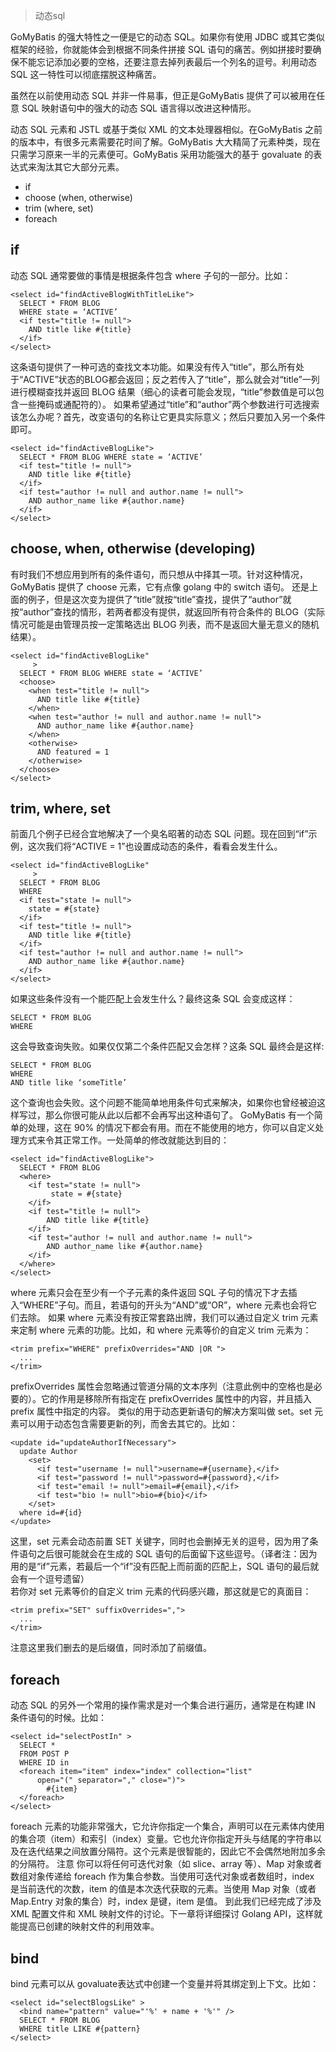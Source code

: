 > 动态sql

GoMyBatis 的强大特性之一便是它的动态 SQL。如果你有使用 JDBC 或其它类似框架的经验，你就能体会到根据不同条件拼接 SQL 语句的痛苦。例如拼接时要确保不能忘记添加必要的空格，还要注意去掉列表最后一个列名的逗号。利用动态 SQL 这一特性可以彻底摆脱这种痛苦。

     
虽然在以前使用动态 SQL 并非一件易事，但正是GoMyBatis 提供了可以被用在任意 SQL 映射语句中的强大的动态 SQL 语言得以改进这种情形。

     
动态 SQL 元素和 JSTL 或基于类似 XML 的文本处理器相似。在GoMyBatis 之前的版本中，有很多元素需要花时间了解。GoMyBatis 大大精简了元素种类，现在只需学习原来一半的元素便可。GoMyBatis 采用功能强大的基于 govaluate 的表达式来淘汰其它大部分元素。

* if
* choose (when, otherwise)
* trim (where, set)
* foreach

## if
动态 SQL 通常要做的事情是根据条件包含 where 子句的一部分。比如：
```
<select id="findActiveBlogWithTitleLike">
  SELECT * FROM BLOG 
  WHERE state = ‘ACTIVE’ 
  <if test="title != null">
    AND title like #{title}
  </if>
</select>
```
这条语句提供了一种可选的查找文本功能。如果没有传入“title”，那么所有处于“ACTIVE”状态的BLOG都会返回；反之若传入了“title”，那么就会对“title”一列进行模糊查找并返回 BLOG 结果（细心的读者可能会发现，“title”参数值是可以包含一些掩码或通配符的）。
如果希望通过“title”和“author”两个参数进行可选搜索该怎么办呢？首先，改变语句的名称让它更具实际意义；然后只要加入另一个条件即可。
```
<select id="findActiveBlogLike">
  SELECT * FROM BLOG WHERE state = ‘ACTIVE’ 
  <if test="title != null">
    AND title like #{title}
  </if>
  <if test="author != null and author.name != null">
    AND author_name like #{author.name}
  </if>
</select>
```
## choose, when, otherwise (developing)
有时我们不想应用到所有的条件语句，而只想从中择其一项。针对这种情况，GoMyBatis 提供了 choose 元素，它有点像 golang 中的 switch 语句。
还是上面的例子，但是这次变为提供了“title”就按“title”查找，提供了“author”就按“author”查找的情形，若两者都没有提供，就返回所有符合条件的 BLOG（实际情况可能是由管理员按一定策略选出 BLOG 列表，而不是返回大量无意义的随机结果）。
```
<select id="findActiveBlogLike"
     >
  SELECT * FROM BLOG WHERE state = ‘ACTIVE’
  <choose>
    <when test="title != null">
      AND title like #{title}
    </when>
    <when test="author != null and author.name != null">
      AND author_name like #{author.name}
    </when>
    <otherwise>
      AND featured = 1
    </otherwise>
  </choose>
</select>
```
## trim, where, set
前面几个例子已经合宜地解决了一个臭名昭著的动态 SQL 问题。现在回到“if”示例，这次我们将“ACTIVE = 1”也设置成动态的条件，看看会发生什么。
```
<select id="findActiveBlogLike"
     >
  SELECT * FROM BLOG 
  WHERE 
  <if test="state != null">
    state = #{state}
  </if> 
  <if test="title != null">
    AND title like #{title}
  </if>
  <if test="author != null and author.name != null">
    AND author_name like #{author.name}
  </if>
</select>
```
如果这些条件没有一个能匹配上会发生什么？最终这条 SQL 会变成这样：
```
SELECT * FROM BLOG
WHERE
```
这会导致查询失败。如果仅仅第二个条件匹配又会怎样？这条 SQL 最终会是这样:
```
SELECT * FROM BLOG
WHERE 
AND title like ‘someTitle’
```
这个查询也会失败。这个问题不能简单地用条件句式来解决，如果你也曾经被迫这样写过，那么你很可能从此以后都不会再写出这种语句了。
GoMyBatis 有一个简单的处理，这在 90% 的情况下都会有用。而在不能使用的地方，你可以自定义处理方式来令其正常工作。一处简单的修改就能达到目的：
```
<select id="findActiveBlogLike">
  SELECT * FROM BLOG 
  <where> 
    <if test="state != null">
         state = #{state}
    </if> 
    <if test="title != null">
        AND title like #{title}
    </if>
    <if test="author != null and author.name != null">
        AND author_name like #{author.name}
    </if>
  </where>
</select>
```
where 元素只会在至少有一个子元素的条件返回 SQL 子句的情况下才去插入“WHERE”子句。而且，若语句的开头为“AND”或“OR”，where 元素也会将它们去除。
如果 where 元素没有按正常套路出牌，我们可以通过自定义 trim 元素来定制 where 元素的功能。比如，和 where 元素等价的自定义 trim 元素为：
```
<trim prefix="WHERE" prefixOverrides="AND |OR ">
  ... 
</trim>
```
prefixOverrides 属性会忽略通过管道分隔的文本序列（注意此例中的空格也是必要的）。它的作用是移除所有指定在 prefixOverrides 属性中的内容，并且插入 prefix 属性中指定的内容。
类似的用于动态更新语句的解决方案叫做 set。set 元素可以用于动态包含需要更新的列，而舍去其它的。比如：
```
<update id="updateAuthorIfNecessary">
  update Author
    <set>
      <if test="username != null">username=#{username},</if>
      <if test="password != null">password=#{password},</if>
      <if test="email != null">email=#{email},</if>
      <if test="bio != null">bio=#{bio}</if>
    </set>
  where id=#{id}
</update>
```
这里，set 元素会动态前置 SET 关键字，同时也会删掉无关的逗号，因为用了条件语句之后很可能就会在生成的 SQL 语句的后面留下这些逗号。（译者注：因为用的是“if”元素，若最后一个“if”没有匹配上而前面的匹配上，SQL 语句的最后就会有一个逗号遗留）  
若你对 set 元素等价的自定义 trim 元素的代码感兴趣，那这就是它的真面目：
```
<trim prefix="SET" suffixOverrides=",">
  ...
</trim>
```
注意这里我们删去的是后缀值，同时添加了前缀值。
## foreach
动态 SQL 的另外一个常用的操作需求是对一个集合进行遍历，通常是在构建 IN 条件语句的时候。比如：
```
<select id="selectPostIn" >
  SELECT *
  FROM POST P
  WHERE ID in
  <foreach item="item" index="index" collection="list"
      open="(" separator="," close=")">
        #{item}
  </foreach>
</select>
```
foreach 元素的功能非常强大，它允许你指定一个集合，声明可以在元素体内使用的集合项（item）和索引（index）变量。它也允许你指定开头与结尾的字符串以及在迭代结果之间放置分隔符。这个元素是很智能的，因此它不会偶然地附加多余的分隔符。
注意 你可以将任何可迭代对象（如 slice、array 等）、Map 对象或者数组对象传递给 foreach 作为集合参数。当使用可迭代对象或者数组时，index 是当前迭代的次数，item 的值是本次迭代获取的元素。当使用 Map 对象（或者 Map.Entry 对象的集合）时，index 是键，item 是值。
到此我们已经完成了涉及 XML 配置文件和 XML 映射文件的讨论。下一章将详细探讨 Golang API，这样就能提高已创建的映射文件的利用效率。
## bind
bind 元素可以从 govaluate表达式中创建一个变量并将其绑定到上下文。比如：
```
<select id="selectBlogsLike" >
  <bind name="pattern" value="'%' + name + '%'" />
  SELECT * FROM BLOG
  WHERE title LIKE #{pattern}
</select>
```